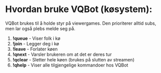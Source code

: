 # Hvordan bruke VQBot (køsystem):
VQBot brukes til å holde styr på viewergames. Den prioriterer alltid subs, men lar også plebs melde seg på.
1) **!queue** - Viser folk i kø
2) **!join** - Legger deg i kø
3) **!leave** - Forlater køen
4) **!qnext** - Varsler brukeren om at det er deres tur
5) **!qclear** - Sletter hele køen (brukes på slutten av streamen)
6) **!qhelp** - Viser alle tilgjengelige kommandoer hos VQBot